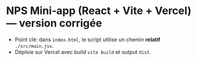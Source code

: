 # NPS Mini‑app (React + Vite + Vercel) — version corrigée
- Point clé: dans `index.html`, le script utilise un chemin **relatif** `./src/main.jsx`.
- Déploie sur Vercel avec build `vite build` et output `dist`.
